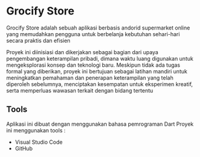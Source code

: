 # Grocify Store

Grocify Store adalah sebuah aplikasi berbasis andorid supermarket online yang memudahkan pengguna untuk berbelanja kebutuhan sehari-hari secara praktis dan efisien

Proyek ini diinisiasi dan dikerjakan sebagai bagian dari upaya pengembangan keterampilan pribadi, dimana waktu luang digunakan untuk mengeksplorasi konsep dan teknologi baru. Meskipun tidak ada tugas formal yang diberikan, proyek ini bertujuan sebagai latihan mandiri untuk meningkatkan pemahaman dan penerapan keterampilan yang telah diperoleh sebelumnya, menciptakan kesempatan untuk eksperimen kreatif, serta memperluas wawasan terkait dengan bidang tertentu

## Tools
Aplikasi ini dibuat dengan menggunakan bahasa pemrograman Dart
Proyek ini menggunakan tools :
- Visual Studio Code
- GitHub

